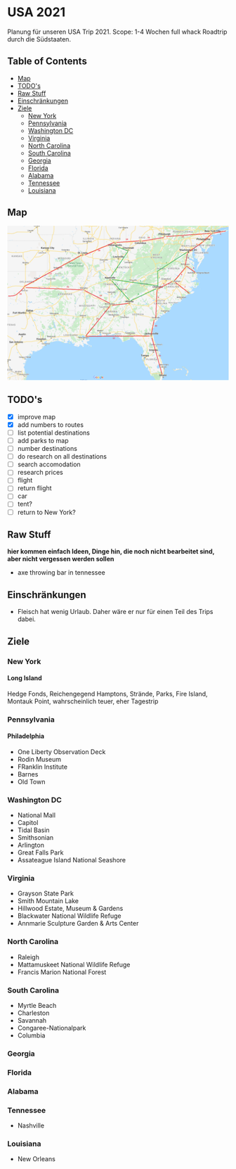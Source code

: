 # USA 2021
Planung für unseren USA Trip 2021.
Scope: 1-4 Wochen full whack Roadtrip durch die Südstaaten.

## Table of Contents

* [Map](#map)
* [TODO's](#todos)
* [Raw Stuff](#raw-stuff)
* [Einschränkungen](#einschränkungen)
* [Ziele](#ziele)
  * [New York](#new-york)
  * [Pennsylvania](#Pennsylvania)
  * [Washington DC](#washington)
  * [Virginia](#virginia)
  * [North Carolina](#north-carolina)
  * [South Carolina](#south-carolina)
  * [Georgia](#georgia)
  * [Florida](#florida)
  * [Alabama](#alabama)
  * [Tennessee](#tennessee)
  * [Louisiana](#louisiana)

## Map
![Route](Route.png?raw=true "Mögliche Route")

## TODO's
- [x]  improve map
- [x]  add numbers to routes
- [ ]  list potential destinations
- [ ]  add parks to map
- [ ]  number destinations
- [ ]  do research on all destinations
- [ ]  search accomodation
- [ ]  research prices
- [ ]  flight
- [ ]  return flight
- [ ]  car
- [ ]  tent?
- [ ]  return to New York?

## Raw Stuff
**hier kommen einfach Ideen, Dinge hin, die noch nicht bearbeitet sind, aber nicht vergessen werden sollen**
- axe throwing bar in tennessee

## Einschränkungen
- Fleisch hat wenig Urlaub. Daher wäre er nur für einen Teil des Trips dabei.

## Ziele
### New York
  #### Long Island
  Hedge Fonds, Reichengegend Hamptons, Strände, Parks, Fire Island, Montauk Point, wahrscheinlich teuer, eher Tagestrip
  
### Pennsylvania  
  #### Philadelphia
  - One Liberty Observation Deck
  - Rodin Museum
  - FRanklin Institute
  - Barnes
  - Old Town
  
### Washington DC
  - National Mall
  - Capitol
  - Tidal Basin
  - Smithsonian
  - Arlington
  - Great Falls Park
  - Assateague Island National Seashore
  
### Virginia
  - Grayson State Park
  - Smith Mountain Lake 
  - Hillwood Estate, Museum & Gardens
  - Blackwater National Wildlife Refuge
  - Annmarie Sculpture Garden & Arts Center
  
### North Carolina
  - Raleigh
  - Mattamuskeet National Wildlife Refuge
  - Francis Marion National Forest
  
### South Carolina
  - Myrtle Beach
  - Charleston
  - Savannah
  - Congaree-Nationalpark
  - Columbia
  
### Georgia
### Florida
### Alabama
### Tennessee
  - Nashville
  
### Louisiana
  - New Orleans 
  
  
